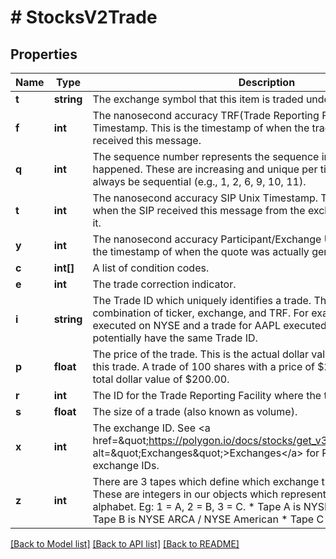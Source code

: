 # # StocksV2Trade

## Properties

Name | Type | Description | Notes
------------ | ------------- | ------------- | -------------
**t** | **string** | The exchange symbol that this item is traded under. |
**f** | **int** | The nanosecond accuracy TRF(Trade Reporting Facility) Unix Timestamp. This is the timestamp of when the trade reporting facility received this message. |
**q** | **int** | The sequence number represents the sequence in which message events happened. These are increasing and unique per ticker symbol, but will not always be sequential (e.g., 1, 2, 6, 9, 10, 11). |
**t** | **int** | The nanosecond accuracy SIP Unix Timestamp. This is the timestamp of when the SIP received this message from the exchange which produced it. |
**y** | **int** | The nanosecond accuracy Participant/Exchange Unix Timestamp. This is the timestamp of when the quote was actually generated at the exchange. |
**c** | **int[]** | A list of condition codes. |
**e** | **int** | The trade correction indicator. |
**i** | **string** | The Trade ID which uniquely identifies a trade. These are unique per combination of ticker, exchange, and TRF. For example: A trade for AAPL executed on NYSE and a trade for AAPL executed on NASDAQ could potentially have the same Trade ID. |
**p** | **float** | The price of the trade. This is the actual dollar value per whole share of this trade. A trade of 100 shares with a price of $2.00 would be worth a total dollar value of $200.00. |
**r** | **int** | The ID for the Trade Reporting Facility where the trade took place. |
**s** | **float** | The size of a trade (also known as volume). |
**x** | **int** | The exchange ID. See &lt;a href&#x3D;\&quot;https://polygon.io/docs/stocks/get_v3_reference_exchanges\&quot; alt&#x3D;\&quot;Exchanges\&quot;&gt;Exchanges&lt;/a&gt; for Polygon.io&#39;s mapping of exchange IDs. |
**z** | **int** | There are 3 tapes which define which exchange the ticker is listed on. These are integers in our objects which represent the letter of the alphabet. Eg: 1 &#x3D; A, 2 &#x3D; B, 3 &#x3D; C. * Tape A is NYSE listed securities * Tape B is NYSE ARCA / NYSE American * Tape C is NASDAQ |

[[Back to Model list]](../../README.md#models) [[Back to API list]](../../README.md#endpoints) [[Back to README]](../../README.md)
